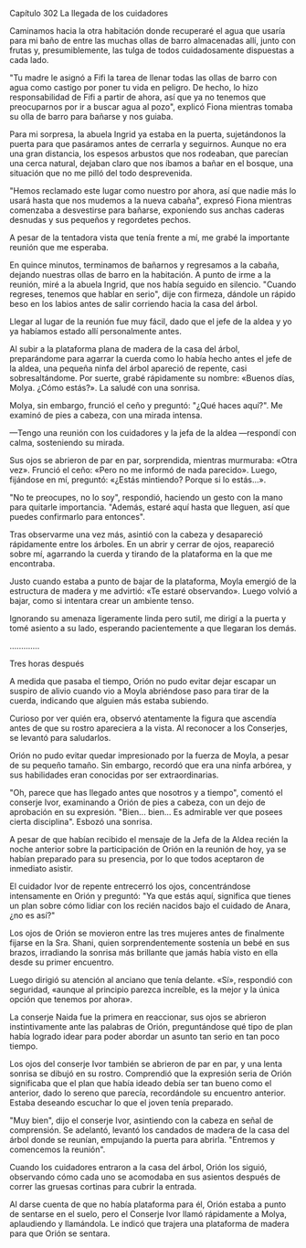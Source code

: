 
Capítulo 302 La llegada de los cuidadores

Caminamos hacia la otra habitación donde recuperaré el agua que usaría para mi baño de entre las muchas ollas de barro almacenadas allí, junto con frutas y, presumiblemente, las tulga de todos cuidadosamente dispuestas a cada lado.

"Tu madre le asignó a Fifi la tarea de llenar todas las ollas de barro con agua como castigo por poner tu vida en peligro. De hecho, lo hizo responsabilidad de Fifi a partir de ahora, así que ya no tenemos que preocuparnos por ir a buscar agua al pozo", explicó Fiona mientras tomaba su olla de barro para bañarse y nos guiaba.

Para mi sorpresa, la abuela Ingrid ya estaba en la puerta, sujetándonos la puerta para que pasáramos antes de cerrarla y seguirnos. Aunque no era una gran distancia, los espesos arbustos que nos rodeaban, que parecían una cerca natural, dejaban claro que nos íbamos a bañar en el bosque, una situación que no me pilló del todo desprevenida.

"Hemos reclamado este lugar como nuestro por ahora, así que nadie más lo usará hasta que nos mudemos a la nueva cabaña", expresó Fiona mientras comenzaba a desvestirse para bañarse, exponiendo sus anchas caderas desnudas y sus pequeños y regordetes pechos.

A pesar de la tentadora vista que tenía frente a mí, me grabé la importante reunión que me esperaba.

En quince minutos, terminamos de bañarnos y regresamos a la cabaña, dejando nuestras ollas de barro en la habitación. A punto de irme a la reunión, miré a la abuela Ingrid, que nos había seguido en silencio. "Cuando regreses, tenemos que hablar en serio", dije con firmeza, dándole un rápido beso en los labios antes de salir corriendo hacia la casa del árbol.

Llegar al lugar de la reunión fue muy fácil, dado que el jefe de la aldea y yo ya habíamos estado allí personalmente antes.

Al subir a la plataforma plana de madera de la casa del árbol, preparándome para agarrar la cuerda como lo había hecho antes el jefe de la aldea, una pequeña ninfa del árbol apareció de repente, casi sobresaltándome. Por suerte, grabé rápidamente su nombre: «Buenos días, Molya. ¿Cómo estás?». La saludé con una sonrisa.

Molya, sin embargo, frunció el ceño y preguntó: "¿Qué haces aquí?". Me examinó de pies a cabeza, con una mirada intensa.

—Tengo una reunión con los cuidadores y la jefa de la aldea —respondí con calma, sosteniendo su mirada.

Sus ojos se abrieron de par en par, sorprendida, mientras murmuraba: «Otra vez». Frunció el ceño: «Pero no me informó de nada parecido». Luego, fijándose en mí, preguntó: «¿Estás mintiendo? Porque si lo estás...».

"No te preocupes, no lo soy", respondió, haciendo un gesto con la mano para quitarle importancia. "Además, estaré aquí hasta que lleguen, así que puedes confirmarlo para entonces".

Tras observarme una vez más, asintió con la cabeza y desapareció rápidamente entre los árboles. En un abrir y cerrar de ojos, reapareció sobre mí, agarrando la cuerda y tirando de la plataforma en la que me encontraba.

Justo cuando estaba a punto de bajar de la plataforma, Moyla emergió de la estructura de madera y me advirtió: «Te estaré observando». Luego volvió a bajar, como si intentara crear un ambiente tenso.

Ignorando su amenaza ligeramente linda pero sutil, me dirigí a la puerta y tomé asiento a su lado, esperando pacientemente a que llegaran los demás.

….......…

Tres horas después

A medida que pasaba el tiempo, Orión no pudo evitar dejar escapar un suspiro de alivio cuando vio a Moyla abriéndose paso para tirar de la cuerda, indicando que alguien más estaba subiendo.

Curioso por ver quién era, observó atentamente la figura que ascendía antes de que su rostro apareciera a la vista. Al reconocer a los Conserjes, se levantó para saludarlos.

Orión no pudo evitar quedar impresionado por la fuerza de Moyla, a pesar de su pequeño tamaño. Sin embargo, recordó que era una ninfa arbórea, y sus habilidades eran conocidas por ser extraordinarias.

"Oh, parece que has llegado antes que nosotros y a tiempo", comentó el conserje Ivor, examinando a Orión de pies a cabeza, con un dejo de aprobación en su expresión. "Bien... bien... Es admirable ver que posees cierta disciplina". Esbozó una sonrisa.

A pesar de que habían recibido el mensaje de la Jefa de la Aldea recién la noche anterior sobre la participación de Orión en la reunión de hoy, ya se habían preparado para su presencia, por lo que todos aceptaron de inmediato asistir.

El cuidador Ivor de repente entrecerró los ojos, concentrándose intensamente en Orión y preguntó: "Ya que estás aquí, significa que tienes un plan sobre cómo lidiar con los recién nacidos bajo el cuidado de Anara, ¿no es así?"

Los ojos de Orión se movieron entre las tres mujeres antes de finalmente fijarse en la Sra. Shani, quien sorprendentemente sostenía un bebé en sus brazos, irradiando la sonrisa más brillante que jamás había visto en ella desde su primer encuentro.

Luego dirigió su atención al anciano que tenía delante. «Sí», respondió con seguridad, «aunque al principio parezca increíble, es la mejor y la única opción que tenemos por ahora».

La conserje Naida fue la primera en reaccionar, sus ojos se abrieron instintivamente ante las palabras de Orión, preguntándose qué tipo de plan había logrado idear para poder abordar un asunto tan serio en tan poco tiempo.

Los ojos del conserje Ivor también se abrieron de par en par, y una lenta sonrisa se dibujó en su rostro. Comprendió que la expresión seria de Orión significaba que el plan que había ideado debía ser tan bueno como el anterior, dado lo sereno que parecía, recordándole su encuentro anterior. Estaba deseando escuchar lo que el joven tenía preparado.

"Muy bien", dijo el conserje Ivor, asintiendo con la cabeza en señal de comprensión. Se adelantó, levantó los candados de madera de la casa del árbol donde se reunían, empujando la puerta para abrirla. "Entremos y comencemos la reunión".

Cuando los cuidadores entraron a la casa del árbol, Orión los siguió, observando cómo cada uno se acomodaba en sus asientos después de correr las gruesas cortinas para cubrir la entrada.

Al darse cuenta de que no había plataforma para él, Orión estaba a punto de sentarse en el suelo, pero el Conserje Ivor llamó rápidamente a Molya, aplaudiendo y llamándola. Le indicó que trajera una plataforma de madera para que Orión se sentara.
